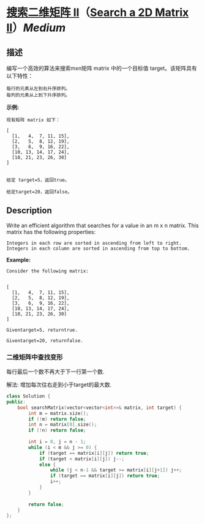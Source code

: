 # [搜索二维矩阵 II](https://leetcode-cn.com/problems/search-a-2d-matrix-ii)（[Search a 2D Matrix II](https://leetcode.com/problems/search-a-2d-matrix-ii)）*Medium*
## 描述
编写一个高效的算法来搜索mxn矩阵 matrix 中的一个目标值 target。该矩阵具有以下特性：


	每行的元素从左到右升序排列。
	每列的元素从上到下升序排列。


**示例:**
```
现有矩阵 matrix 如下：

[
  [1,   4,  7, 11, 15],
  [2,   5,  8, 12, 19],
  [3,   6,  9, 16, 22],
  [10, 13, 14, 17, 24],
  [18, 21, 23, 26, 30]
]


给定 target=5，返回true。

给定target=20，返回false。
```

## Description
Write an efficient algorithm that searches for a value in an m x n matrix. This matrix has the following properties:


	Integers in each row are sorted in ascending from left to right.
	Integers in each column are sorted in ascending from top to bottom.


**Example:**
```
Consider the following matrix:


[
  [1,   4,  7, 11, 15],
  [2,   5,  8, 12, 19],
  [3,   6,  9, 16, 22],
  [10, 13, 14, 17, 24],
  [18, 21, 23, 26, 30]
]

Giventarget=5, returntrue.

Giventarget=20, returnfalse.
```


### 二维矩阵中查找变形

每行最后一个数不再大于下一行第一个数.

解法: 增加每次往右走到小于target的最大数.
```c++
class Solution {
public:
    bool searchMatrix(vector<vector<int>>& matrix, int target) {
        int m = matrix.size();
        if (!m) return false;
        int n = matrix[0].size();
        if (!n) return false;
        
        int i = 0, j = n - 1;
        while (i < m && j >= 0) {
            if (target == matrix[i][j]) return true;
            if (target < matrix[i][j]) j--;
            else {
                while (j < n-1 && target >= matrix[i][j+1]) j++;
                if (target == matrix[i][j]) return true;
                i++;
            }
        }
        
        return false;
    }
};
```